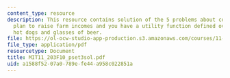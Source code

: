 ```yaml
---
content_type: resource
description: This resource contains solution of the 5 problems about consider a different
  plan to raise farm incomes and you have a utility function defined over two goods,
  hot dogs and glasses of beer.
file: https://ol-ocw-studio-app-production.s3.amazonaws.com/courses/11-203-microeconomics-fall-2010/a1588f5207a0789efe44a958c022851a_MIT11_203F10_pset3sol.pdf
file_type: application/pdf
resourcetype: Document
title: MIT11_203F10_pset3sol.pdf
uid: a1588f52-07a0-789e-fe44-a958c022851a
---
```

